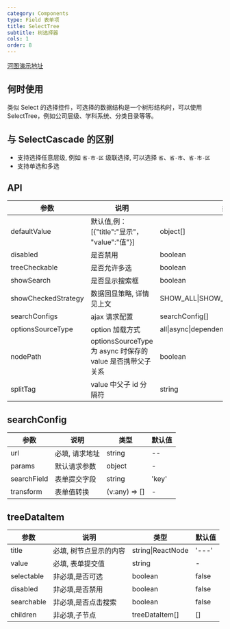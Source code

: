```yaml
---
category: Components
type: Field 表单项
title: SelectTree
subtitle: 树选择器
cols: 1
order: 8
---
```


[河图演示地址](http://139.155.239.172:9536/guiedit?route=%2Fproject%2Fhetu_demo%2Fhetu%2Fdemo%2FSelectTree)

## 何时使用

类似 Select 的选择控件，可选择的数据结构是一个树形结构时，可以使用 SelectTree，例如公司层级、学科系统、分类目录等等。

## 与 SelectCascade 的区别

- 支持选择任意层级, 例如 `省-市-区` 级联选择, 可以选择 `省`、`省-市`、`省-市-区`
- 支持单选和多选

## API

| 参数                | 说明                                                       | 类型                              | 默认值     |
| ------------------- | ---------------------------------------------------------- | --------------------------------- | ---------- |
| defaultValue        | 默认值,例：\[{"title":"显示"， "value":"值"}\]             | object[]                          | []         |
| disabled            | 是否禁用                                                   | boolean                           | false      |
| treeCheckable       | 是否允许多选                                               | boolean                           | false      |
| showSearch          | 是否显示搜索框                                             | boolean                           | false      |
| showCheckedStrategy | 数据回显策略, 详情见上文                                   | SHOW_ALL\|SHOW_CHILD\|SHOW_PARENT | SHOW_CHILD |
| searchConfigs       | ajax 请求配置                                              | searchConfig[]                    | []         |
| optionsSourceType   | option 加载方式                                            | all\|async\|dependencies          | all        |
| nodePath            | optionsSourceType 为 async 时保存的 value 是否携带父子关系 | boolean                           | true       |
| splitTag            | value 中父子 id 分隔符                                     | string                            | >>>        |

## searchConfig

| 参数        | 说明           | 类型          | 默认值 |
| ----------- | -------------- | ------------- | ------ |
| url         | 必填, 请求地址 | string        | --     |
| params      | 默认请求参数   | object        | -      |
| searchField | 表单提交字段   | string        | 'key'  |
| transform   | 表单值转换     | (v:any) => [] | -      |

## treeDataItem

| 参数       | 说明                   | 类型              | 默认值 |
| ---------- | ---------------------- | ----------------- | ------ |
| title      | 必填, 树节点显示的内容 | string\|ReactNode | '---'  |
| value      | 必填, 表单提交值       | string            | -      |
| selectable | 非必填,是否可选        | boolean           | false  |
| disabled   | 非必填,是否禁用        | boolean           | false  |
| searchable | 非必填,是否点击搜索    | boolean           | false  |
| children   | 非必填,子节点          | treeDataItem[]    | []     |
